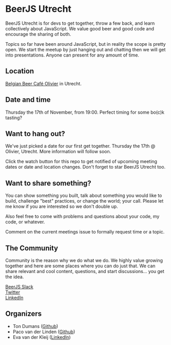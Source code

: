 BeerJS Utrecht
============

BeerJS Utrecht is for devs to get together, throw a few back, and learn collectively about JavaScript. We value good beer and good code and encourage the sharing of both.

Topics so far have been around JavaScript, but in reality the scope is pretty open. We start the meetup by just hanging out and chatting then we will get into presentations. Anyone can present for any amount of time.

Location
-----------------
[Belgian Beer Café Olivier](https://utrecht.cafe-olivier.be) in Utrecht.

Date and time
-----------------
Thursday the 17th of November, from 19:00. Perfect timing for some bo(c)k tasting? 

Want to hang out?
-----------------

We've just picked a date for our first get together. Thursday the 17th @ Olivier, Utrecht. More information will follow soon.

Click the watch button for this repo to get notified of upcoming meeting dates or date and location changes.  Don't forget to star BeerJS Utrecht too.


Want to share something?
-----------------------

You can show something you built, talk about something you would like to build, challenge "best" practices, or change the world; your call. Please let me know if you are interested so we don't double up.

Also feel free to come with problems and questions about your code, my code, or whatever.

Comment on the current meetings issue to formally request time or a topic.


The Community
-------------

Community is the reason why we do what we do.  We highly value growing together and here are some places where you can do just that.  We can share relevant and cool content, questions, and start discussions... you get the idea.

[BeerJS Slack](https://beerjs.slack.com/)<br />
[Twitter](https://twitter.com/BeerJS_Utrecht)<br />
[LinkedIn](https://www.linkedin.com/groups/12000924)


Organizers
----------

* Ton Dumans ([Github](https://github.com/tond83))
* Paco van der Linden ([Github](https://github.com/pavadeli))
* Eva van der Kleij ([LinkedIn](https://www.linkedin.com/in/evavanderkleij))
